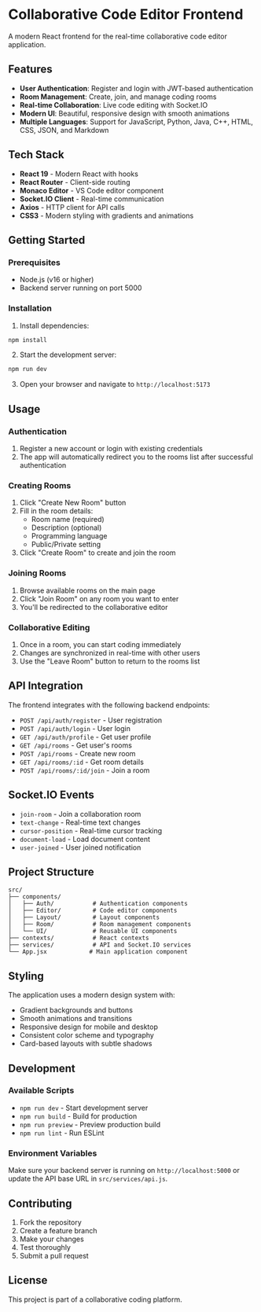 # Collaborative Code Editor Frontend

A modern React frontend for the real-time collaborative code editor application.

## Features

- **User Authentication**: Register and login with JWT-based authentication
- **Room Management**: Create, join, and manage coding rooms
- **Real-time Collaboration**: Live code editing with Socket.IO
- **Modern UI**: Beautiful, responsive design with smooth animations
- **Multiple Languages**: Support for JavaScript, Python, Java, C++, HTML, CSS, JSON, and Markdown

## Tech Stack

- **React 19** - Modern React with hooks
- **React Router** - Client-side routing
- **Monaco Editor** - VS Code editor component
- **Socket.IO Client** - Real-time communication
- **Axios** - HTTP client for API calls
- **CSS3** - Modern styling with gradients and animations

## Getting Started

### Prerequisites

- Node.js (v16 or higher)
- Backend server running on port 5000

### Installation

1. Install dependencies:
```bash
npm install
```

2. Start the development server:
```bash
npm run dev
```

3. Open your browser and navigate to `http://localhost:5173`

## Usage

### Authentication
1. Register a new account or login with existing credentials
2. The app will automatically redirect you to the rooms list after successful authentication

### Creating Rooms
1. Click "Create New Room" button
2. Fill in the room details:
   - Room name (required)
   - Description (optional)
   - Programming language
   - Public/Private setting
3. Click "Create Room" to create and join the room

### Joining Rooms
1. Browse available rooms on the main page
2. Click "Join Room" on any room you want to enter
3. You'll be redirected to the collaborative editor

### Collaborative Editing
1. Once in a room, you can start coding immediately
2. Changes are synchronized in real-time with other users
3. Use the "Leave Room" button to return to the rooms list

## API Integration

The frontend integrates with the following backend endpoints:

- `POST /api/auth/register` - User registration
- `POST /api/auth/login` - User login
- `GET /api/auth/profile` - Get user profile
- `GET /api/rooms` - Get user's rooms
- `POST /api/rooms` - Create new room
- `GET /api/rooms/:id` - Get room details
- `POST /api/rooms/:id/join` - Join a room

## Socket.IO Events

- `join-room` - Join a collaboration room
- `text-change` - Real-time text changes
- `cursor-position` - Real-time cursor tracking
- `document-load` - Load document content
- `user-joined` - User joined notification

## Project Structure

```
src/
├── components/
│   ├── Auth/           # Authentication components
│   ├── Editor/         # Code editor components
│   ├── Layout/         # Layout components
│   ├── Room/           # Room management components
│   └── UI/             # Reusable UI components
├── contexts/           # React contexts
├── services/           # API and Socket.IO services
└── App.jsx            # Main application component
```

## Styling

The application uses a modern design system with:
- Gradient backgrounds and buttons
- Smooth animations and transitions
- Responsive design for mobile and desktop
- Consistent color scheme and typography
- Card-based layouts with subtle shadows

## Development

### Available Scripts

- `npm run dev` - Start development server
- `npm run build` - Build for production
- `npm run preview` - Preview production build
- `npm run lint` - Run ESLint

### Environment Variables

Make sure your backend server is running on `http://localhost:5000` or update the API base URL in `src/services/api.js`.

## Contributing

1. Fork the repository
2. Create a feature branch
3. Make your changes
4. Test thoroughly
5. Submit a pull request

## License

This project is part of a collaborative coding platform.